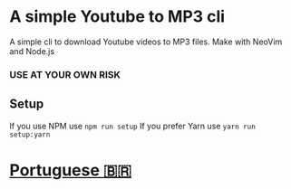 # A simple Youtube to MP3 cli

A simple cli to download Youtube videos to MP3 files.
Make with NeoVim and Node.js

### USE AT YOUR OWN RISK

## Setup

If you use NPM use `npm run setup`
If you prefer Yarn use `yarn run setup:yarn`

# [Portuguese 🇧🇷](/README-pt.md)
